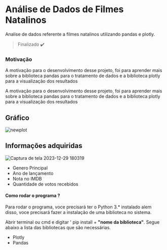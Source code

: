 # Análise de Dados de Filmes Natalinos
Analise de dados referente a filmes natalinos utilizando pandas e plotly.
> Finalizado ✔️
<h3>Motivação</h3>


<p>A motivação para o desenvolvimento desse projeto, foi para aprender mais sobre a biblioteca pandas para o tratamento de dados e a biblioteca plotly para a visualização dos resultados
  <p>A motivação para o desenvolvimento desse projeto, foi para aprender mais sobre a biblioteca pandas para o tratamento de dados e a biblioteca plotly para a visualização dos resultados

</p>



## Gráfico
![newplot](https://github.com/italo-mgl/Analise_Filmes_Natalinos/assets/111648211/d47ac7a3-2f7e-44d0-acdf-fa1335bf18f3)

## Informações adquiridas

![Captura de tela 2023-12-29 180319](https://github.com/italo-mgl/Analise_Filmes_Natalinos/assets/111648211/c972e661-f349-4864-a272-fcb7c60d44d9)

* Genero Principal
* Ano de lançamento
* Nota no IMDB
* Quantidade de votos recebidos


<h4> Como rodar o programa ? </h4>
<p>
  Para rodar o programa, voce precisará ter o Python 3.* instalado alem disso, voce precisará fazer a instalação de uma biblioteca no sistema.
</p>
<p>
  Abrir terminal ou cmd e digitar ' pip install + <strong>"nome da biblioteca"</strong>. Segue abaixo a lista das bibliotecas que são necessárias.
</p>

* Plotly
* Pandas

